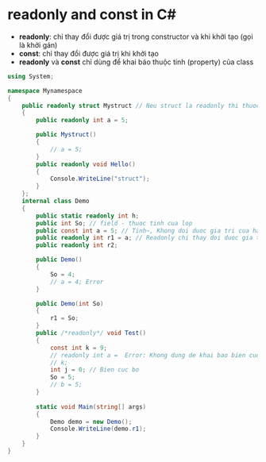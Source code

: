 # readonly and const in C#
- **readonly**: chỉ thay đổi được giá trị trong constructor và khi khởi tạo (gọi là khởi gán)
- **const**: chỉ thay đổi được giá trị khi khởi tạo
- **readonly** và **const** chỉ dùng để khai báo thuộc tính (property) của class

```csharp
using System;

namespace Mynamespace
{
    public readonly struct Mystruct // Neu struct la readonly thi thuoc tinh cung phai la readonly
    {
        public readonly int a = 5;

        public Mystruct()
        {
            // a = 5;
        }
        public readonly void Hello()
        {
            Console.WriteLine("struct");
        }
    };
    internal class Demo
    {
        public static readonly int h;
        public int So; // field - thuoc tinh cua lop 
        public const int a = 5; // Tinh~, Khong doi duoc gia tri cua hang o phuong thuc
        public readonly int r1 = a; // Readonly chi thay doi duoc gia tri khi khai bao hoac trong Constructor
        public readonly int r2;

        public Demo()
        {
            So = 4;
            // a = 4; Error
        }

        public Demo(int So)
        {
            r1 = So;
        }
        public /*readonly*/ void Test()
        {
            const int k = 9;
            // readonly int a =  Error: Khong dung de khai bao bien cuc bo, phuong thuc,... chi dung de khai bao thuoc tinh
            // k;
            int j = 0; // Bien cuc bo
            So = 5;
            // b = 5;
        }
        
        static void Main(string[] args)
        {
            Demo demo = new Demo();
            Console.WriteLine(demo.r1);
        }
    }
}
```